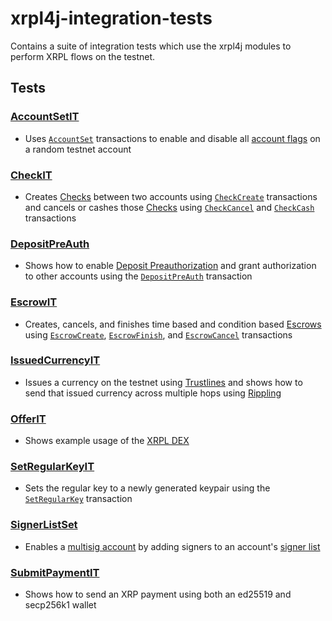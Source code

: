 # xrpl4j-integration-tests
Contains a suite of integration tests which use the xrpl4j modules to perform XRPL flows on the testnet.

## Tests
### [AccountSetIT](xrpl4j-integration-tests/src/test/java/com/ripple/xrpl4j/tests/AccountSetIT.java)
- Uses [`AccountSet`](xrpl4j-model/src/main/java/com/ripple/xrpl4j/model/transactions/AccountSet.java) transactions to enable and disable all 
[account flags](https://xrpl.org/accountroot.html#accountroot-flags) on a random testnet account

### [CheckIT](xrpl4j-integration-tests/src/test/java/com/ripple/xrpl4j/tests/CheckIT.java)
- Creates [Checks](https://xrpl.org/checks.html#checks) between two accounts using 
[`CheckCreate`](xrpl4j-model/src/main/java/com/ripple/xrpl4j/model/transactions/CheckCreate.java) transactions 
and cancels or cashes those [Checks]() using [`CheckCancel`](xrpl4j-model/src/main/java/com/ripple/xrpl4j/model/transactions/CheckCancel.java) and 
[`CheckCash`](xrpl4j-model/src/main/java/com/ripple/xrpl4j/model/transactions/CheckCash.java) transactions

### [DepositPreAuth](xrpl4j-integration-tests/src/test/java/com/ripple/xrpl4j/tests/DepositPreAuthIT.java)
- Shows how to enable [Deposit Preauthorization](https://xrpl.org/depositauth.html#deposit-authorization) and grant authorization to other accounts using the 
[`DepositPreAuth`](xrpl4j-model/src/main/java/com/ripple/xrpl4j/model/transactions/DepositPreAuth.java) transaction

### [EscrowIT](xrpl4j-integration-tests/src/test/java/com/ripple/xrpl4j/tests/EscrowIT.java)
- Creates, cancels, and finishes time based and condition based [Escrows](https://xrpl.org/escrow.html#escrow) using 
[`EscrowCreate`](xrpl4j-model/src/main/java/com/ripple/xrpl4j/model/transactions/EscrowCreate.java), 
[`EscrowFinish`](xrpl4j-model/src/main/java/com/ripple/xrpl4j/model/transactions/EscrowFinish.java), and 
[`EscrowCancel`](xrpl4j-model/src/main/java/com/ripple/xrpl4j/model/transactions/EscrowCancel.java) transactions

### [IssuedCurrencyIT](xrpl4j-integration-tests/src/test/java/com/ripple/xrpl4j/tests/IssuedCurrencyIT.java)
- Issues a currency on the testnet using [Trustlines](https://xrpl.org/trust-lines-and-issuing.html#trust-lines-and-issuing) and shows how to send 
that issued currency across multiple hops using [Rippling](https://xrpl.org/rippling.html)

### [OfferIT](xrpl4j-integration-tests/src/test/java/com/ripple/xrpl4j/tests/OfferIT.java)
- Shows example usage of the [XRPL DEX](https://xrpl.org/decentralized-exchange.html)

### [SetRegularKeyIT](xrpl4j-integration-tests/src/test/java/com/ripple/xrpl4j/tests/SetRegularKeyIT.java)
- Sets the regular key to a newly generated keypair using the [`SetRegularKey`](xrpl4j-model/src/main/java/com/ripple/xrpl4j/model/transactions/SetRegularKey.java)
transaction

### [SignerListSet](xrpl4j-integration-tests/src/test/java/com/ripple/xrpl4j/tests/SignerListSetIT.java)
- Enables a [multisig account](https://xrpl.org/multi-signing.html#multi-signing) by adding signers to an account's 
[signer list](https://xrpl.org/multi-signing.html#signer-lists)

### [SubmitPaymentIT](xrpl4j-integration-tests/src/test/java/com/ripple/xrpl4j/tests/SubmitPaymentIT.java)
- Shows how to send an XRP payment using both an ed25519 and secp256k1 wallet
